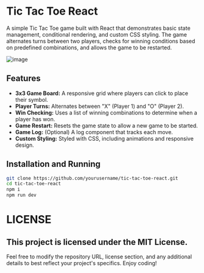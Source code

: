 # Tic Tac Toe React

A simple Tic Tac Toe game built with React that demonstrates basic state management, conditional rendering, and custom CSS styling. The game alternates turns between two players, checks for winning conditions based on predefined combinations, and allows the game to be restarted.

![image](https://github.com/user-attachments/assets/0ee05c35-c9d0-49d1-bb35-817f9b7e9800)

## Features

- **3x3 Game Board:** A responsive grid where players can click to place their symbol.
- **Player Turns:** Alternates between "X" (Player 1) and "O" (Player 2).
- **Win Checking:** Uses a list of winning combinations to determine when a player has won.
- **Game Restart:** Resets the game state to allow a new game to be started.
- **Game Log:** (Optional) A log component that tracks each move.
- **Custom Styling:** Styled with CSS, including animations and responsive design.

## Installation and Running



   ```bash
   git clone https://github.com/yourusername/tic-tac-toe-react.git
   cd tic-tac-toe-react
   npm i
   npm run dev
   ```
# LICENSE
  This project is licensed under the MIT License.
---

Feel free to modify the repository URL, license section, and any additional details to best reflect your project's specifics. Enjoy coding!
